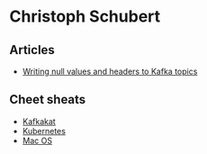 # Christoph Schubert

## Articles

* [Writing null values and headers to Kafka topics](articles/Writing-null-values-and-headers-to-Kafka-topics)

## Cheet sheats

* [Kafkakat](kafkacat-cheatsheet)
* [Kubernetes](k8s-cheatsheet)
* [Mac OS](mac-os-cheatsheet)
